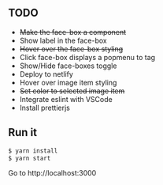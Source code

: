 ## TODO
* ~~Make the face-box a component~~
* Show label in the face-box
* ~~Hover over the face-box styling~~
* Click face-box displays a popmenu to tag
* Show/Hide face-boxes toggle
* Deploy to netlify
* Hover over image item styling
* ~~Set color to selected image item~~
* Integrate eslint with VSCode
* Install prettierjs

## Run it

```bash
$ yarn install
$ yarn start
```

Go to http://localhost:3000
